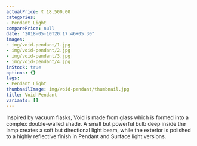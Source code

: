 ```yaml
---
actualPrice: ₹ 18,500.00
categories:
- Pendant Light
comparePrice: null
date: "2018-05-10T20:17:46+05:30"
images:
- img/void-pendant/1.jpg
- img/void-pendant/2.jpg
- img/void-pendant/3.jpg
- img/void-pendant/4.jpg
inStock: true
options: {}
tags:
- Pendant Light
thumbnailImage: img/void-pendant/thumbnail.jpg
title: Void Pendant
variants: []
---
```


Inspired by vacuum flasks, Void is made from glass which is formed into a complex
double-walled shade. A small but powerful bulb deep inside the lamp creates a soft
but directional light beam, while the exterior is polished to a highly reflective
finish in Pendant and Surface light versions.